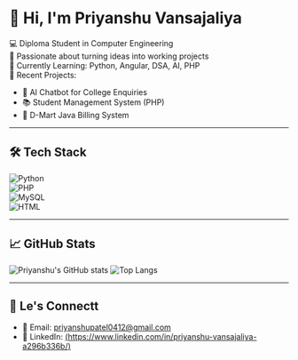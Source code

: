 # 👋 Hi, I'm Priyanshu Vansajaliya

💻 Diploma Student in Computer Engineering  
🚀 Passionate about turning ideas into working projects  
🧠 Currently Learning: Python, Angular, DSA, AI, PHP  
📂 Recent Projects:
- 🧠 AI Chatbot for College Enquiries
- 📚 Student Management System (PHP)
- 🧾 D-Mart Java Billing System

---

## 🛠 Tech Stack

![Python](https://img.shields.io/badge/-Python-3776AB?style=flat&logo=python&logoColor=white)  
![PHP](https://img.shields.io/badge/-PHP-777BB4?style=flat&logo=php&logoColor=white)  
![MySQL](https://img.shields.io/badge/-MySQL-4479A1?style=flat&logo=mysql&logoColor=white)  
![HTML](https://img.shields.io/badge/-HTML5-E34F26?style=flat&logo=html5&logoColor=white)  

---

## 📈 GitHub Stats

![Priyanshu's GitHub stats](https://github-readme-stats.vercel.app/api?username=priyanshu-v-coder&show_icons=true&theme=radical)
![Top Langs](https://github-readme-stats.vercel.app/api/top-langs/?username=priyanshu-v-coder&layout=compact&theme=radical)

---

## 🔗 Le's Connectt

- 📧 Email: priyanshupatel0412@gmail.com  
- 💼 LinkedIn: [(https://www.linkedin.com/in/priyanshu-vansajaliya-a296b336b/)](https://linkedin.com)  

